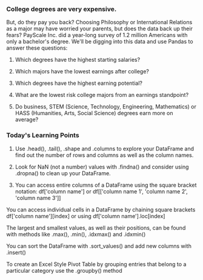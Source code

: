 ### College degrees are very expensive. 
But, do they pay you back? Choosing Philosophy or International Relations as a major may have worried your parents, but does the data back up their fears? PayScale Inc. did a year-long survey of 1.2 million Americans with only a bachelor's degree. 
We'll be digging into this data and use Pandas to answer these questions:


1. Which degrees have the highest starting salaries? 

1. Which majors have the lowest earnings after college?

1. Which degrees have the highest earning potential?

1. What are the lowest risk college majors from an earnings standpoint?

1. Do business, STEM (Science, Technology, Engineering, Mathematics) or HASS (Humanities, Arts, Social Science) degrees earn more on average?


### Today's Learning Points


1. Use .head(), .tail(), .shape and .columns to explore your DataFrame and find out the number of rows and columns as well as the column names.

1. Look for NaN (not a number) values with .findna() and consider using .dropna() to clean up your DataFrame.

1. You can access entire columns of a DataFrame using the square bracket notation: df['column name'] or df[['column name 1', 'column name 2', 'column name 3']]

You can access individual cells in a DataFrame by chaining square brackets df['column name'][index] or using df['column name'].loc[index]

The largest and smallest values, as well as their positions, can be found with methods like .max(), .min(), .idxmax() and .idxmin()

You can sort the DataFrame with .sort_values() and add new columns with .insert()

To create an Excel Style Pivot Table by grouping entries that belong to a particular category use the .groupby() method


